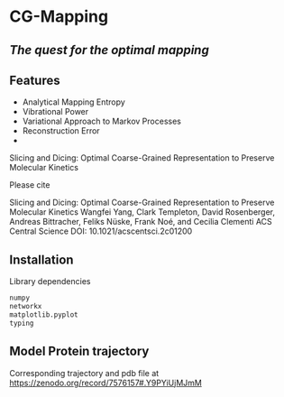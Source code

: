 # CG-Mapping
## _The quest for the optimal mapping_



## Features

- Analytical Mapping Entropy
- Vibrational Power
- Variational Approach to Markov Processes
- Reconstruction Error
- 

Slicing and Dicing: Optimal Coarse-Grained Representation to Preserve Molecular Kinetics

Please cite 

Slicing and Dicing: Optimal Coarse-Grained Representation to Preserve Molecular Kinetics
Wangfei Yang, Clark Templeton, David Rosenberger, Andreas Bittracher, Feliks Nüske, Frank Noé, and Cecilia Clementi
ACS Central Science DOI: 10.1021/acscentsci.2c01200


## Installation

Library dependencies

```sh
numpy
networkx
matplotlib.pyplot 
typing
```

## Model Protein trajectory
Corresponding trajectory and pdb file at https://zenodo.org/record/7576157#.Y9PYiUjMJmM

